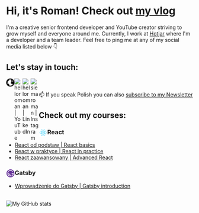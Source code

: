# Hi, it's Roman! Check out [my vlog](https://youtube.com/helloroman)
I'm a creative senior frontend developer and YouTube creator striving to grow myself and everyone around me. Currently, I work at [Hotjar](https://hotjar.com) where I'm a developer and a team leader. Feel free to ping me at any of my social media listed below 👇

## Let's stay in touch:
[<img align="left" alt="helloroman.com" width="22px" src="https://raw.githubusercontent.com/iconic/open-iconic/master/svg/globe.svg" />][website]
[<img align="left" alt="helloroman | YouTube" width="22px" src="https://cdn.jsdelivr.net/npm/simple-icons@v3/icons/youtube.svg" />][youtube]
[<img align="left" alt="helloroman | LinkedIn" width="22px" src="https://cdn.jsdelivr.net/npm/simple-icons@v3/icons/linkedin.svg" />][linkedin]
[<img align="left" alt="siemaroman | Instagram" width="22px" src="https://cdn.jsdelivr.net/npm/simple-icons@v3/icons/instagram.svg" />][instagram]
<br />
<br />
📫 If you speak Polish you can also [subscribe to my Newsletter](https://helloroman.com/newsletter)

## Check out my courses:

### <img align="left" alt="React" width="23" src="https://raw.githubusercontent.com/github/explore/80688e429a7d4ef2fca1e82350fe8e3517d3494d/topics/react/react.png" /> React 
* [React od podstaw | React basics](https://eduweb.pl/programowanie-i-www/reactjs/react-od-podstaw?ref=helloroman
) 
* [React w praktyce | React in practice](https://eduweb.pl/programowanie-i-www/reactjs/react-w-praktyce?ref=helloroman
) 
* [React zaawansowany | Advanced React](https://eduweb.pl/programowanie-i-www/reactjs/react-techniki-zaawansowane?ref=helloroman) 

### <img align="left" alt="React" width="23" src="https://raw.githubusercontent.com/github/explore/e94815998e4e0713912fed477a1f346ec04c3da2/topics/gatsby/gatsby.png" /> Gatsby 
* [Wprowadzenie do Gatsby | Gatsby introduction](https://eduweb.pl/programowanie-i-www/reactjs/gatsby-generator-react?ref=helloroman
) 
<br />

 <img align="left" alt="My GitHub stats" src="https://github-readme-stats.vercel.app/api?username=helloroman&count_private=true" />

[website]: https://helloroman.com
[youtube]: https://youtube.com/helloroman
[facebook]: https://facebook.com/helloroman.vlog
[instagram]: https://instagram.com/siemaroman
[linkedin]: https://www.linkedin.com/in/adamromanski/
